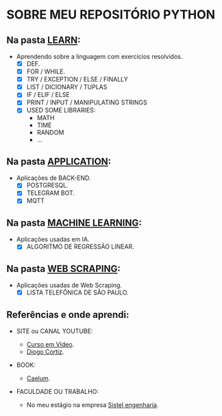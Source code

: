# SOBRE MEU REPOSITÓRIO PYTHON
 
## Na pasta [LEARN](https://github.com/Mendes1302/Python-Learning/tree/master/Learn):
* Aprendendo sobre a linguagem com exercícios resolvidos.
	- [x] DEF.
	- [x] FOR / WHILE.
	- [x] TRY / EXCEPTION / ELSE / FINALLY
	- [x] LIST / DICIONARY / TUPLAS
	- [x] IF / ELIF / ELSE
	- [x] PRINT / INPUT / MANIPULATING STRINGS
	- [x] USED SOME LIBRARIES:
		* MATH
		* TIME
		* RANDOM
		* ...
 
## Na pasta [APPLICATION](https://github.com/Mendes1302/Python-Learning/tree/master/Application):
* Aplicações de BACK-END.
	- [x] POSTGRESQL.
	- [x] TELEGRAM BOT.
	- [x] MQTT
	
## Na pasta [MACHINE LEARNING](https://github.com/Mendes1302/Python-Learning/tree/master/Machine%20Learning):
* Aplicações usadas em IA.
	- [x] ALGORITMO DE REGRESSÃO LINEAR.

## Na pasta [WEB SCRAPING](https://github.com/Mendes1302/Python-Learning/tree/master/Web%20Scraping):
* Aplicações usadas de Web Scraping.
	- [x] LISTA TELEFÔNICA DE SÃO PAULO.
  
## Referências e onde aprendi:
* SITE ou CANAL YOUTUBE:
	* [Curso em Vídeo](https://www.youtube.com/watch?v=nIHq1MtJaKs&list=PLHz_AreHm4dm6wYOIW20Nyg12TAjmMGT-).
	* [Diogo Cortiz](https://www.youtube.com/c/DiogoCortiz).
	
* BOOK:
	* [Caelum](https://www.caelum.com.br/apostila/apostila-python-orientacao-a-objetos.pdf).

* FACULDADE OU TRABALHO:
	* No meu estágio na empresa [Sistel engenharia](https://sistelengenharia.com.br/).
			
		
  
